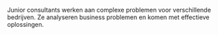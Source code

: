 Junior consultants werken aan complexe problemen voor verschillende bedrijven. Ze analyseren business problemen en komen met effectieve oplossingen.